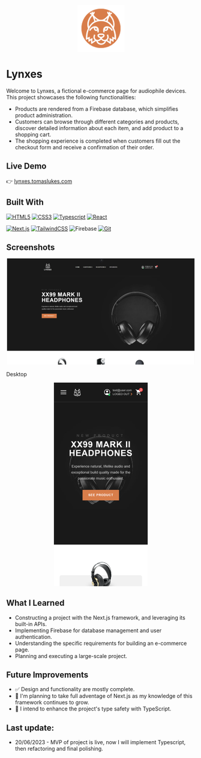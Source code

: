 <p align="center">
  <img src="./public/assets/images/github-screenshots/logo-rounded.png" alt="Project Logo" 
  style="width:125px" />
</p>

# Lynxes

Welcome to Lynxes, a fictional e-commerce page for audiophile devices. This project showcases the following functionalities:

- Products are rendered from a Firebase database, which simplifies product administration.
- Customers can browse through different categories and products, discover detailed information about each item, and add product to a shopping cart.
- The shopping experience is completed when customers fill out the checkout form and receive a confirmation of their order.

## Live Demo

👉 [lynxes.tomaslukes.com](https://lynxes.tomaslukes.com)

## Built With

<p align="left">

<a href="https://developer.mozilla.org/en-US/docs/Glossary/HTML5" target="_blank" rel="noreferrer"><img src="https://raw.githubusercontent.com/danielcranney/readme-generator/main/public/icons/skills/html5-colored.svg" width="36" height="36" alt="HTML5" /></a>
<a href="https://www.w3.org/TR/CSS/#css" target="_blank" rel="noreferrer"><img src="https://raw.githubusercontent.com/danielcranney/readme-generator/main/public/icons/skills/css3-colored.svg" width="36" height="36" alt="CSS3" /></a>
<a href="https://developer.mozilla.org/en-US/docs/Web/Typescript" target="_blank" rel="noreferrer"><img src="https://raw.githubusercontent.com/danielcranney/readme-generator/main/public/icons/skills/typescript-colored.svg" width="36" height="36" alt="Typescript" /></a>
<a href="https://reactjs.org/" target="_blank" rel="noreferrer"><img src="https://raw.githubusercontent.com/danielcranney/readme-generator/main/public/icons/skills/react-colored.svg" width="36" height="36" alt="React" /></a>
</p>

<p align="left">
<a href="https://nextjs.org/" target="_blank" rel="noreferrer"><img src="https://d2nir1j4sou8ez.cloudfront.net/wp-content/uploads/2021/12/nextjs-boilerplate-logo.png" width="36" height="36" alt="Next.js" /></a>
  <a href="https://firebase.google.com/" target="_blank" rel="noreferrer">
<a href="https://tailwindcss.com/" target="_blank" rel="noreferrer"><img src="https://raw.githubusercontent.com/danielcranney/readme-generator/main/public/icons/skills/tailwindcss-colored.svg" width="36" height="36" alt="TailwindCSS" /></a>
    <img src="https://www.tomaslukes.com/assets/images/icons/tech/firebase-colored.svg" width="36" height="36" alt="Firebase" />
  </a>
<a href="https://git-scm.com/" target="_blank" rel="noreferrer"><img src="https://raw.githubusercontent.com/danielcranney/readme-generator/main/public/icons/skills/git-colored.svg" width="36" height="36" alt="Git" /></a>
</p>

## Screenshots

<p align="center">
  <img src="./public/assets/images/github-screenshots/lynxes-screenshot-desktop.PNG" alt="Screenshot of page displayed on desktop" width="500" />
</p>

Desktop

<p align="center">
  <img src="./public/assets/images/github-screenshots/lynxes-screenshot-mobile.png" alt="Screenshot of page displayed on mobile" width="250" />
</p>

## What I Learned

- Constructing a project with the Next.js framework, and leveraging its built-in APIs.
- Implementing Firebase for database management and user authentication.
- Understanding the specific requirements for building an e-commerce page.
- Planning and executing a large-scale project.


## Future Improvements
- ✅ Design and functionality are mostly complete.
- 👷 I'm planning to take full adventage of Next.js as my knowledge of this framework continues to grow.
- 👷 I intend to enhance the project's type safety with TypeScript.

## Last update:
- 20/06/2023 - MVP of project is live, now I will implement Typescript, then refactoring and final polishing.